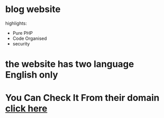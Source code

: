 # blog website

highlights:

* Pure PHP
* Code Organised
* security
# the website has two language English only
# You Can Check It From their domain [click here](http://example.com/)
